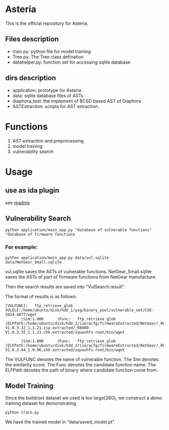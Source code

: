 # Asteria

This is the official repository for Asteria.


## Files description

* train.py: python file for model training
* Tree.py: The Tree class defination
* datahelper.py: function set for accessing sqlite database
## dirs description
* application: prototype for Asteria
* data: sqlite database files of ASTs
* diaphora_test: the implement of BCSD based AST of Diaphora
* ASTExtraction: scripts for AST extraction.

# Functions
1. AST extraction and preprocessing
2. model training
3. vulnerability search

# Usage

## use as ida plugin
see [readme](https://github.com/Asteria-BCSD/Asteria/blob/master/ASTExtraction/README.md)

## Vulnerability Search
`python application/main_app.py "database of vulnerable functions" "database of firmware functions`
### For example:
 `python application/main_app.py data/vul.sqlite data/NetGear_Small.sqlite`
 
 vul.sqlite saves the ASTs of vulnerable functions.
 NetGear_Small.sqlite saves the ASTs of part of firmware functions from NetGear manufacture.
 
 Then the search results are saved into "VulSearch.result".
 
 The format of results is as follows:
 ```
[VULFUNC]:   ftp_retrieve_glob  VULELF:/home/ubuntu/disk/hdd_1/ysg/binary_pool/vulnerable_set/CVE-2014-4877/wget
        |Sim:1.000      |Func:   ftp_retrieve_glob      |ELFPath:/home/ubuntu/disk/hdd_2/iie/acfg/firmwareExtracted/NetGear/_R8000-V1.0.3.32_1.1.21.zip.extracted/_R8000-V1.0.3.32_1.1.21.chk.extracted/squashfs-root/bin/wget

        |Sim:1.000      |Func:   ftp_retrieve_glob      |ELFPath:/home/ubuntu/disk/hdd_2/iie/acfg/firmwareExtracted/NetGear/_R8000-V1.0.2.44_1.0.96.chk.extracted/squashfs-root/bin/wget

```

The VULFUNC denotes the name of vulnerable function. The Sim denotes the similarity score. The Func denotes the candidate function name.
The ELFPath denotes the path of binary where candidate function come from.


## Model Training
Since the buildroot dataset we used is too large(28G), we construct a demo training dataset for demonstrating.

`python train.py`

We have the trained model in "data/saved_model.pt".


